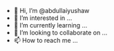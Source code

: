 - 👋 Hi, I’m @abdullaiyushaw
- 👀 I’m interested in ...
- 🌱 I’m currently learning ...
- 💞️ I’m looking to collaborate on ...
- 📫 How to reach me ...

<!---
abdullaiyushaw/abdullaiyushaw is a ✨ special ✨ repository because its `README.md` (this file) appears on your GitHub profile.
You can click the Preview link to take a look at your changes.
--->
